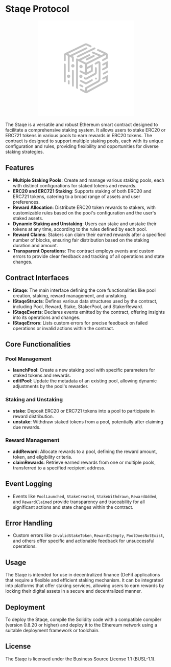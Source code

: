 # Staqe Protocol

<div style="text-align:center" align="center">
    <img src="https://raw.githubusercontent.com/staqeprotocol/v1-core/master/image.svg" width="300">
</div>

The Staqe is a versatile and robust Ethereum smart contract designed to facilitate a comprehensive staking system. It allows users to stake ERC20 or ERC721 tokens in various pools to earn rewards in ERC20 tokens. The contract is designed to support multiple staking pools, each with its unique configuration and rules, providing flexibility and opportunities for diverse staking strategies.

## Features

- **Multiple Staking Pools**: Create and manage various staking pools, each with distinct configurations for staked tokens and rewards.
- **ERC20 and ERC721 Staking**: Supports staking of both ERC20 and ERC721 tokens, catering to a broad range of assets and user preferences.
- **Reward Allocation**: Distribute ERC20 token rewards to stakers, with customizable rules based on the pool's configuration and the user's staked assets.
- **Dynamic Staking and Unstaking**: Users can stake and unstake their tokens at any time, according to the rules defined by each pool.
- **Reward Claims**: Stakers can claim their earned rewards after a specified number of blocks, ensuring fair distribution based on the staking duration and amount.
- **Transparent Operations**: The contract employs events and custom errors to provide clear feedback and tracking of all operations and state changes.

## Contract Interfaces

- **IStaqe**: The main interface defining the core functionalities like pool creation, staking, reward management, and unstaking.
- **IStaqeStructs**: Defines various data structures used by the contract, including Pool, Reward, Stake, StakerPool, and StakerReward.
- **IStaqeEvents**: Declares events emitted by the contract, offering insights into its operations and changes.
- **IStaqeErrors**: Lists custom errors for precise feedback on failed operations or invalid actions within the contract.

## Core Functionalities

### Pool Management

- **launchPool**: Create a new staking pool with specific parameters for staked tokens and rewards.
- **editPool**: Update the metadata of an existing pool, allowing dynamic adjustments by the pool's rewarder.

### Staking and Unstaking

- **stake**: Deposit ERC20 or ERC721 tokens into a pool to participate in reward distribution.
- **unstake**: Withdraw staked tokens from a pool, potentially after claiming due rewards.

### Reward Management

- **addReward**: Allocate rewards to a pool, defining the reward amount, token, and eligibility criteria.
- **claimRewards**: Retrieve earned rewards from one or multiple pools, transferred to a specified recipient address.

## Event Logging

- Events like `PoolLaunched`, `StakeCreated`, `StakeWithdrawn`, `RewardAdded`, and `RewardClaimed` provide transparency and traceability for all significant actions and state changes within the contract.

## Error Handling

- Custom errors like `InvalidStakeToken`, `RewardIsEmpty`, `PoolDoesNotExist`, and others offer specific and actionable feedback for unsuccessful operations.

## Usage

The Staqe is intended for use in decentralized finance (DeFi) applications that require a flexible and efficient staking mechanism. It can be integrated into platforms that offer staking services, allowing users to earn rewards by locking their digital assets in a secure and decentralized manner.

## Deployment

To deploy the Staqe, compile the Solidity code with a compatible compiler (version 0.8.20 or higher) and deploy it to the Ethereum network using a suitable deployment framework or toolchain.

## License

The Staqe is licensed under the Business Source License 1.1 (BUSL-1.1).
